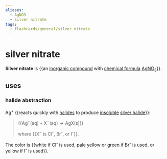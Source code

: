 ```yaml
---
aliases:
  - AgNO3
  - silver nitrate
tags:
  - flashcards/general/silver_nitrate
---
```


# silver nitrate

__Silver nitrate__ is {{an [inorganic compound](inorganic%20compound.md) with [chemical formula](chemical%20formula.md) [Ag](silver.md)[NO<sub>3</sub>](nitrate.md)}}.

## uses

### halide abstraction

Ag<sup>+</sup> {{reacts quickly with [halides](halide.md) to produce [insoluble](solubility.md) [silver halide](silver%20halide.md)}}:

> {{$\text{Ag}^+\text{(aq)}+\text{X}^-\text{(aq)}\rightarrow\text{AgX(s)}$}}
> 
> where {{$\text{X}^-$ is Cl<sup>-</sup>, Br<sup>-</sup>, or I<sup>-</sup>}}.

The color is {{white if Cl<sup>-</sup> is used, pale yellow or green if Br<sup>-</sup> is used, or yellow if I<sup>-</sup> is used}}.
